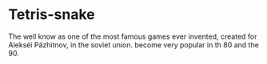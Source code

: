 # Tetris-snake
The well know as one of the most famous games ever invented, created for  Alekséi Pázhitnov, in the soviet union. become very popular in th 80
and the 90.


